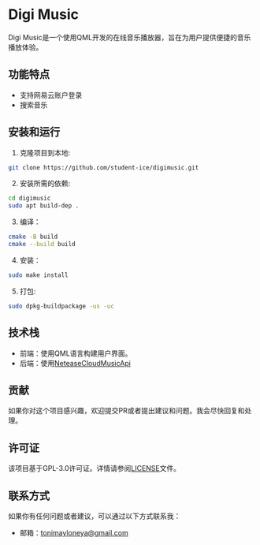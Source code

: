 # Digi Music

Digi Music是一个使用QML开发的在线音乐播放器，旨在为用户提供便捷的音乐播放体验。

## 功能特点

- 支持网易云账户登录
- 搜索音乐

## 安装和运行

1. 克隆项目到本地:

```bash
git clone https://github.com/student-ice/digimusic.git
```

2. 安装所需的依赖:

```bash
cd digimusic
sudo apt build-dep .
```

3. 编译：

```bash
cmake -B build
cmake --build build
```

4. 安装：

```bash
sudo make install
```

5. 打包:

```bash
sudo dpkg-buildpackage -us -uc
```

## 技术栈

- 前端：使用QML语言构建用户界面。
- 后端：使用[NeteaseCloudMusicApi](https://github.com/Binaryify/NeteaseCloudMusicApi)

## 贡献

如果你对这个项目感兴趣，欢迎提交PR或者提出建议和问题。我会尽快回复和处理。

## 许可证

该项目基于GPL-3.0许可证。详情请参阅[LICENSE](./LICENSE)文件。

## 联系方式

如果你有任何问题或者建议，可以通过以下方式联系我：

- 邮箱：tonimayloneya@gmail.com
